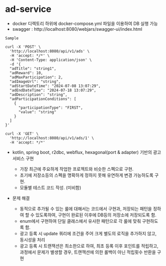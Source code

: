 # ad-service

- docker 디렉토리 하위에 docker-compose.yml 파일을 이용하여 DB 실행 가능
- swagger : http://localhost:8080/webjars/swagger-ui/index.html
```
Sample 

curl -X 'POST' \
  'http://localhost:8080/api/v1/ads' \
  -H 'accept: */*' \
  -H 'Content-Type: application/json' \
  -d '{
  "adTitle": "string1",
  "adReward": 10,
  "adMaxParticipation": 2,
  "adImageUrl": "string",
  "adStartDateTime": "2024-07-08 13:07:29",
  "adEndDateTime": "2024-07-18 13:07:29",
  "adDescription": "string",
  "adParticipationConditions": [
    {
      "participationType": "FIRST",
      "value": "string"
    }
  ]
}'

curl -X 'GET' \
  'http://localhost:8080/api/v1/ads/1' \
  -H 'accept: */*'
```
- kotlin, spring boot, r2dbc, webflux, hexagonal(port & adapter) 기반의 광고 서비스 구현
  - 가장 최근에 주요하게 작업한 프로젝트와 비슷한 스펙으로 구현.
  - 초기에 저장소등의 스펙을 명확하게 정하지 못해 유연하게 변경 가능하도록 구현.
  - 모듈별 테스트 코드 작성. (미비함)
  

- 문제 해결
  - 동적으로 추가될 수 있는 룰에 대해서는 코드에서 구현과, 저장되는 패턴을 정하여 할 수 있도록하여, 구현이 완료된 이후에 DB등의 저장소에 저장되도록 함.
  - enum에서 구현하여 단일 클래스에서 유사한 패턴으로 각 룰에 맞춰 구현하도록 함.
  - 광고 등록 시 update 쿼리에 조건을 주어 크게 별도의 로직을 추가하지 않고, 동시성을 처리
  - 광고 등록 시 트랜잭션은 최소한으로 하여, 최초 등록 이후 포인트를 적립하고, 과정에서 문제가 별생할 경우, 트랜잭션에 의한 롤백이 아닌 적립횟수 반환을 구현